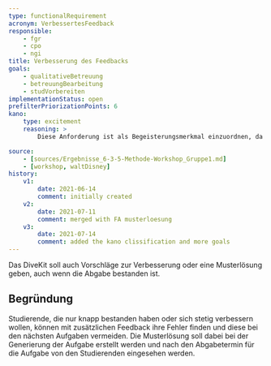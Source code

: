 ```yaml
---
type: functionalRequirement
acronym: VerbessertesFeedback
responsible: 
    - fgr
    - cpo
    - ngi
title: Verbesserung des Feedbacks 
goals: 
    - qualitativeBetreuung
    - betreuungBearbeitung
    - studVorbereiten
implementationStatus: open
prefilterPriorizationPoints: 6
kano:
    type: excitement
    reasoning: >
        Diese Anforderung ist als Begeisterungsmerkmal einzuordnen, da bei einem Fehlen die Nutzer*innen die nötigen Informationen über das Bestehen der Abgabe und die Punktzahl         erhalten. Würde es aber implementiert sein, würde das viele Student * innen freuen, da sie sich zusätzlich zum Bestehen auch noch weiter Verbessern können und keine             knappen Abgaben mehr haben.

source:
    - [sources/Ergebnisse_6-3-5-Methode-Workshop_Gruppe1.md]
    - [workshop, waltDisney]
history:
    v1:
        date: 2021-06-14
        comment: initially created
    v2:
        date: 2021-07-11
        comment: merged with FA musterloesung
    v3:
        date: 2021-07-14
        comment: added the kano clissification and more goals
---
```


Das DiveKit soll auch Vorschläge zur Verbesserung oder eine Musterlösung geben, auch wenn die Abgabe bestanden ist.

## Begründung

Studierende, die nur knapp bestanden haben oder sich stetig verbessern wollen, können mit zusätzlichen Feedback ihre Fehler finden und diese bei den nächsten Aufgaben vermeiden. Die Musterlösung soll dabei bei der Generierung der Aufgabe erstellt werden und nach den Abgabetermin für die Aufgabe von den Studierenden eingesehen werden.

